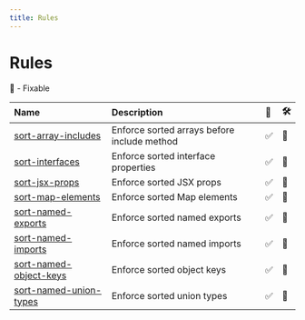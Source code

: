 ```yaml
---
title: Rules
---
```


# Rules

🔧 - Fixable

| Name                                              | Description                                 | 💼  | 🛠   |
| :------------------------------------------------ | :------------------------------------------ | :-- | :-- |
| [sort-array-includes](/rules/sort-array-includes) | Enforce sorted arrays before include method | ✅  | 🔧  |
| [sort-interfaces](/rules/sort-interfaces)         | Enforce sorted interface properties         | ✅  | 🔧  |
| [sort-jsx-props](/rules/sort-jsx-props)           | Enforce sorted JSX props                    | ✅  | 🔧  |
| [sort-map-elements](/rules/sort-map-elements)     | Enforce sorted Map elements                 | ✅  | 🔧  |
| [sort-named-exports](/rules/sort-named-exports)   | Enforce sorted named exports                | ✅  | 🔧  |
| [sort-named-imports](/rules/sort-named-imports)   | Enforce sorted named imports                | ✅  | 🔧  |
| [sort-named-object-keys](/rules/sort-object-keys) | Enforce sorted object keys                  | ✅  | 🔧  |
| [sort-named-union-types](/rules/sort-union-types) | Enforce sorted union types                  | ✅  | 🔧  |
